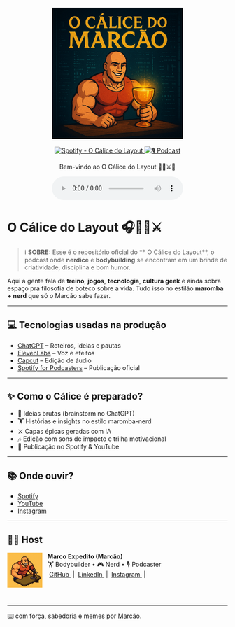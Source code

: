 <p align="center">
<img 
    src="./.github/assets/calice-cover.png"
    width="300"
/>
</p>

<p align="center">
<a href="https://open.spotify.com/">
    <img 
        src="https://img.shields.io/badge/Spotify-O_Cálice_do_Marcão-1DB954?logo=spotify" 
        alt="Spotify -  O Cálice do Layout">
</a>
<a href="https://youtube.com/">
<img 
    src="https://img.shields.io/badge/🎙️_PODCAST-FF5E72" 
    alt="🎙️ Podcast">
</a>
</p>

<p align="center">
    Bem-vindo ao  O Cálice do Layout 🏋️‍♂️⚔️🍷
</p>

<div align="center">
    <audio src="output/episodio01.mp3" controls title=" O Cálice do Layout - Episódio 01"></audio>
</div>

#  O Cálice do Layout 🎧🏋️‍♂️⚔️

 > ℹ️ **SOBRE:** Esse é o repositório oficial do ** O Cálice do Layout**, o podcast onde **nerdice** e **bodybuilding** se encontram em um brinde de criatividade, disciplina e bom humor.  

Aqui a gente fala de **treino**, **jogos**, **tecnologia**, **cultura geek** e ainda sobra espaço pra filosofia de boteco sobre a vida. Tudo isso no estilão **maromba + nerd** que só o Marcão sabe fazer.

---

## 💻 Tecnologias usadas na produção

- [ChatGPT](https://chat.openai.com/) – Roteiros, ideias e pautas
- [ElevenLabs](https://beta.elevenlabs.io/) – Voz e efeitos
- [Capcut](https://www.capcut.com/pt-br/) – Edição de áudio
- [Spotify for Podcasters](https://podcasters.spotify.com/) – Publicação oficial

---

## ✨ Como o Cálice é preparado?

- 🍷 Ideias brutas (brainstorm no ChatGPT)
- 🏋️ Histórias e insights no estilo maromba-nerd
- ⚔️ Capas épicas geradas com IA
- 🎶 Edição com sons de impacto e trilha motivacional
- 📡 Publicação no Spotify & YouTube

---

## 📚 Onde ouvir?

- [Spotify](https://open.spotify.com/)  
- [YouTube](https://youtube.com/)  
- [Instagram](https://instagram.com/)  

---

## 👨‍💻 Host

<p>
    <img 
      align=left 
      margin=10 
      width=80 
      src="./assets/marcao-avatar.png"
    />
    <p>&nbsp&nbsp&nbsp<strong>Marco Expedito (Marcão)</strong><br>
    &nbsp&nbsp&nbsp🏋️ Bodybuilder • 🎮 Nerd • 🎙️ Podcaster<br>
    &nbsp&nbsp&nbsp
    <a 
        href="https://github.com/marcoexpedito">
        GitHub
    </a>
    &nbsp;|&nbsp;
    <a 
        href="https://www.linkedin.com/in/marcoexpedito">
        LinkedIn
    </a>
    &nbsp;|&nbsp;
    <a 
        href="https://www.instagram.com/marcoexpedito">
        Instagram
    </a>
    &nbsp;|&nbsp;</p>
</p>
<br/><br/>
<p>

---

⌨️ com força, sabedoria e memes por [Marcão](https://github.com/marcoexpedito).
